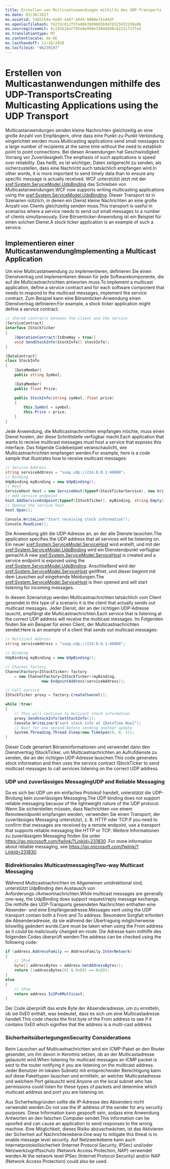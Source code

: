 ```yaml
---
title: Erstellen von Multicastanwendungen mithilfe des UDP-Transports
ms.date: 03/30/2017
ms.assetid: 7485154a-6e85-4a67-a9d4-9008e741d4df
ms.openlocfilehash: fd2fdc812f5fe06b3b89605b9478325932199a96
ms.sourcegitcommit: bc293b14af795e0e999e3304dd40c0222cf2ffe4
ms.translationtype: MT
ms.contentlocale: de-DE
ms.lasthandoff: 11/26/2020
ms.locfileid: "96239197"
---
```

# <a name="creating-multicasting-applications-using-the-udp-transport"></a><span data-ttu-id="41ab2-102">Erstellen von Multicastanwendungen mithilfe des UDP-Transports</span><span class="sxs-lookup"><span data-stu-id="41ab2-102">Creating Multicasting Applications using the UDP Transport</span></span>

<span data-ttu-id="41ab2-103">Multicastanwendungen senden kleine Nachrichten gleichzeitig an eine große Anzahl von Empfängern, ohne dass eine Punkt-zu-Punkt-Verbindung eingerichtet werden muss.</span><span class="sxs-lookup"><span data-stu-id="41ab2-103">Multicasting applications send small messages to a large number of recipients at the same time without the need to establish point to point connections.</span></span> <span data-ttu-id="41ab2-104">Bei diesen Anwendungen hat Geschwindigkeit Vorrang vor Zuverlässigkeit.</span><span class="sxs-lookup"><span data-stu-id="41ab2-104">The emphasis of such applications is speed over reliability.</span></span> <span data-ttu-id="41ab2-105">Das heißt, es ist wichtiger, Daten zeitgerecht zu senden, als sicherzustellen, dass eine Nachricht auch tatsächlich empfangen wird.</span><span class="sxs-lookup"><span data-stu-id="41ab2-105">In other words, it is more important to send timely data than to ensure any specific message is actually received.</span></span> <span data-ttu-id="41ab2-106">WCF unterstützt jetzt mit der <xref:System.ServiceModel.UdpBinding> das Schreiben von Multicastanwendungen.</span><span class="sxs-lookup"><span data-stu-id="41ab2-106">WCF now supports writing multicasting applications using the <xref:System.ServiceModel.UdpBinding>.</span></span> <span data-ttu-id="41ab2-107">Dieser Transport ist in Szenarien nützlich, in denen ein Dienst kleine Nachrichten an eine große Anzahl von Clients gleichzeitig senden muss.</span><span class="sxs-lookup"><span data-stu-id="41ab2-107">This transport is useful in scenarios where a service needs to send out small messages to a number of clients simultaneously.</span></span> <span data-ttu-id="41ab2-108">Eine Börsenticker-Anwendung ist ein Beispiel für einen solchen Dienst.</span><span class="sxs-lookup"><span data-stu-id="41ab2-108">A stock ticker application is an example of such a service.</span></span>  
  
## <a name="implementing-a-multicast-application"></a><span data-ttu-id="41ab2-109">Implementieren einer Multicastanwendung</span><span class="sxs-lookup"><span data-stu-id="41ab2-109">Implementing a Multicast Application</span></span>  

 <span data-ttu-id="41ab2-110">Um eine Multicastanwendung zu implementieren, definieren Sie einen Dienstvertrag und implementieren diesen für jede Softwarekomponente, die auf die Multicastnachrichten antworten muss.</span><span class="sxs-lookup"><span data-stu-id="41ab2-110">To implement a multicast application, define a service contract and for each software component that needs to respond to the multicast messages, implement the service contract.</span></span> <span data-ttu-id="41ab2-111">Zum Beispiel kann eine Börsenticker-Anwendung einen Dienstvertrag definieren:</span><span class="sxs-lookup"><span data-stu-id="41ab2-111">For example, a stock ticker application might define a service contract:</span></span>  
  
```csharp
// Shared contracts between the client and the service  
[ServiceContract]
interface IStockTicker
{
    [OperationContract(IsOneWay = true)]
    void SendStockInfo(StockInfo[] stockInfo);
}

[DataContract]
class StockInfo
{
    [DataMember]
    public string Symbol;

    [DataMember]
    public float Price;

    public StockInfo(string symbol, float price)
    {
        this.Symbol = symbol;
        this.Price = price;
    }
}
```  
  
 <span data-ttu-id="41ab2-112">Jede Anwendung, die Multicastnachrichten empfangen möchte, muss einen Dienst hosten, der diese Schnittstelle verfügbar macht.</span><span class="sxs-lookup"><span data-stu-id="41ab2-112">Each application that wants to receive multicast messages must host a service that exposes this interface.</span></span>  <span data-ttu-id="41ab2-113">Das folgende Codebeispiel veranschaulicht, wie Multicastnachrichten empfangen werden:</span><span class="sxs-lookup"><span data-stu-id="41ab2-113">For example, here is a code sample that illustrates how to receive multicast messages:</span></span>  
  
```csharp
// Service Address
string serviceAddress = "soap.udp://224.0.0.1:40000";
// Binding
UdpBinding myBinding = new UdpBinding();
// Host
ServiceHost host = new ServiceHost(typeof(StockTickerService), new Uri(serviceAddress));
// Add service endpoint
host.AddServiceEndpoint(typeof(IStockTicker), myBinding, string.Empty);
// Openup the service host
host.Open();

Console.WriteLine("Start receiving stock information");
Console.ReadLine();
```  
  
 <span data-ttu-id="41ab2-114">Die Anwendung gibt die UDP-Adresse an, an der alle Dienste lauschen.</span><span class="sxs-lookup"><span data-stu-id="41ab2-114">The application specifies the UDP address that all services will be listening on.</span></span> <span data-ttu-id="41ab2-115">Ein neuer <xref:System.ServiceModel.ServiceHost> wird erstellt, und mit der <xref:System.ServiceModel.UdpBinding> wird ein Dienstendpunkt verfügbar gemacht.</span><span class="sxs-lookup"><span data-stu-id="41ab2-115">A new <xref:System.ServiceModel.ServiceHost> is created and a service endpoint is exposed using the <xref:System.ServiceModel.UdpBinding>.</span></span> <span data-ttu-id="41ab2-116">Anschließend wird der <xref:System.ServiceModel.ServiceHost> geöffnet, und dieser beginnt mit dem Lauschen auf eingehende Meldungen.</span><span class="sxs-lookup"><span data-stu-id="41ab2-116">The <xref:System.ServiceModel.ServiceHost> is then opened and will start listening for incoming messages.</span></span>  
  
 <span data-ttu-id="41ab2-117">In diesem Szenariotyp werden Multicastnachrichten tatsächlich vom Client gesendet.</span><span class="sxs-lookup"><span data-stu-id="41ab2-117">In this type of a scenario it is the client that actually sends out multicast messages.</span></span> <span data-ttu-id="41ab2-118">Jeder Dienst, der an der richtigen UDP-Adresse lauscht, empfängt die Multicastnachrichten.</span><span class="sxs-lookup"><span data-stu-id="41ab2-118">Each service that is listening at the correct UDP address will receive the multicast messages.</span></span> <span data-ttu-id="41ab2-119">Im Folgenden finden Sie ein Beispiel für einen Client, der Multicastnachrichten sendet:</span><span class="sxs-lookup"><span data-stu-id="41ab2-119">Here is an example of a client that sends out multicast messages:</span></span>  
  
```csharp
// Multicast Address
string serviceAddress = "soap.udp://224.0.0.1:40000";

// Binding
UdpBinding myBinding = new UdpBinding();

// Channel factory
ChannelFactory<IStockTicker> factory
    = new ChannelFactory<IStockTicker>(myBinding,
                new EndpointAddress(serviceAddress));

// Call service
IStockTicker proxy = factory.CreateChannel();

while (true)
{
    // This will continue to mulicast stock information
    proxy.SendStockInfo(GetStockInfo());
    Console.WriteLine($"sent stock info at {DateTime.Now}");
    // Wait for one second before sending another update
    System.Threading.Thread.Sleep(new TimeSpan(0, 0, 1));
}
```  
  
 <span data-ttu-id="41ab2-120">Dieser Code generiert Börseninformationen und verwendet dann den Dienstvertrag IStockTicker, um Multicastnachrichten an Aufrufdienste zu senden, die an der richtigen UDP-Adresse lauschen.</span><span class="sxs-lookup"><span data-stu-id="41ab2-120">This code generates stock information and then uses the service contract IStockTicker to send multicast messages to call services listening on the correct UDP address.</span></span>  
  
### <a name="udp-and-reliable-messaging"></a><span data-ttu-id="41ab2-121">UDP und zuverlässiges Messaging</span><span class="sxs-lookup"><span data-stu-id="41ab2-121">UDP and Reliable Messaging</span></span>  

  <span data-ttu-id="41ab2-122">Da es sich bei UDP um ein einfaches Protokoll handelt, unterstützt die UDP-Bindung kein zuverlässiges Messaging.</span><span class="sxs-lookup"><span data-stu-id="41ab2-122">The UDP binding does not support reliable messaging because of the lightweight nature of the UDP protocol.</span></span> <span data-ttu-id="41ab2-123">Wenn Sie sicherstellen müssen, dass Nachrichten von einem Remoteendpunkt empfangen werden, verwenden Sie einen Transport, der zuverlässiges Messaging unterstützt, z. B. HTTP oder TCP.</span><span class="sxs-lookup"><span data-stu-id="41ab2-123">If you need to confirm that messages are received by a remote endpoint, use a transport that supports reliable messaging like  HTTP or TCP.</span></span> <span data-ttu-id="41ab2-124">Weitere Informationen zu zuverlässigem Messaging finden Sie unter <https://go.microsoft.com/fwlink/?LinkId=231830> .</span><span class="sxs-lookup"><span data-stu-id="41ab2-124">For more information about reliable messaging, see <https://go.microsoft.com/fwlink/?LinkId=231830>.</span></span>  
  
### <a name="two-way-multicast-messaging"></a><span data-ttu-id="41ab2-125">Bidirektionales Multicastmessaging</span><span class="sxs-lookup"><span data-stu-id="41ab2-125">Two-way Multicast Messaging</span></span>  

 <span data-ttu-id="41ab2-126">Während Multicastnachrichten im Allgemeinen unidirektional sind, unterstützt UdpBinding den Austausch von Anforderungs-/Antwortnachrichten.</span><span class="sxs-lookup"><span data-stu-id="41ab2-126">While multicast messages are generally one-way, the UdpBinding does support request/reply message exchange.</span></span> <span data-ttu-id="41ab2-127">Die mithilfe des UDP-Transports gesendeten Nachrichten enthalten eine Absender- und eine Empfängeradresse.</span><span class="sxs-lookup"><span data-stu-id="41ab2-127">Messages sent using the UDP transport contain both a From and To address.</span></span> <span data-ttu-id="41ab2-128">Besondere Sorgfalt erfordert die Absenderadresse, da sie während der Übertragung möglicherweise böswillig geändert wurde.</span><span class="sxs-lookup"><span data-stu-id="41ab2-128">Care must be taken when using the From address as it could be maliciously changed en-route.</span></span>  <span data-ttu-id="41ab2-129">Die Adresse kann mithilfe des folgenden Codes überprüft werden:</span><span class="sxs-lookup"><span data-stu-id="41ab2-129">The address can be checked using the following code:</span></span>  
  
```csharp
if (address.AddressFamily == AddressFamily.InterNetwork)
{
    // IPv4
    byte[] addressBytes = address.GetAddressBytes();
    return ((addressBytes[0] & 0xE0) == 0xE0);
}
else
{
    // IPv6
    return address.IsIPv6Multicast;
}
```  
  
 <span data-ttu-id="41ab2-130">Der Code überprüft das erste Byte der Absenderadresse, um zu ermitteln, ob sie 0xE0 enthält, was bedeutet, dass es sich um eine Multicastadresse handelt.</span><span class="sxs-lookup"><span data-stu-id="41ab2-130">This code checks the first byte of the From address to see if it contains 0xE0 which signifies that the address is a multi-cast address.</span></span>  
  
### <a name="security-considerations"></a><span data-ttu-id="41ab2-131">Sicherheitsüberlegungen</span><span class="sxs-lookup"><span data-stu-id="41ab2-131">Security Considerations</span></span>  

 <span data-ttu-id="41ab2-132">Beim Lauschen auf Multicastnachrichten wird ein ICMP-Paket an den Router gesendet, um ihn davon in Kenntnis setzen, ob an der Multicastadresse gelauscht wird.</span><span class="sxs-lookup"><span data-stu-id="41ab2-132">When listening for multicast messages an ICMP packet is sent to the router notifying it you are listening on the multicast address.</span></span> <span data-ttu-id="41ab2-133">Jeder Benutzer im lokalen Subnetz mit entsprechender Berechtigung kann auf diese Pakettypen lauschen und ermitteln, an welcher Multicastadresse und welchem Port gelauscht wird.</span><span class="sxs-lookup"><span data-stu-id="41ab2-133">Anyone on the local subnet who has permissions could listen for these types of packets and determine which multicast address and port you are listening on.</span></span>  
  
 <span data-ttu-id="41ab2-134">Aus Sicherheitsgründen sollte die IP-Adresse des Absenders nicht verwendet werden.</span><span class="sxs-lookup"><span data-stu-id="41ab2-134">Do not use the IP address of the sender for any security purposes.</span></span> <span data-ttu-id="41ab2-135">Diese Information kann gespooft sein, sodass eine Anwendung Antworten an den falschen Computer sendet.</span><span class="sxs-lookup"><span data-stu-id="41ab2-135">This information can be spoofed and can cause an application to send responses to the wrong machine.</span></span> <span data-ttu-id="41ab2-136">Eine Möglichkeit, dieses Risiko abzuschwächen, ist das Aktivieren der Sicherheit auf Nachrichtenebene.</span><span class="sxs-lookup"><span data-stu-id="41ab2-136">One way to mitigate this threat is to enable message level security.</span></span> <span data-ttu-id="41ab2-137">Auf Netzwerkebene kann auch Internetprotokollsicherheit (Internet Protocol Security, IPSec) und/oder Netzwerkzugriffsschutz (Network Access Protection, NAP) verwendet werden.</span><span class="sxs-lookup"><span data-stu-id="41ab2-137">At the network level IPSec  (Internet Protocol Security) and/or NAP (Network Access Protection) could also be used.</span></span>
